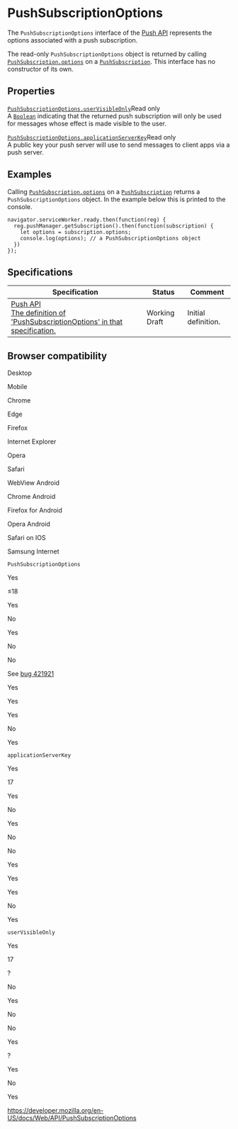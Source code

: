 # PushSubscriptionOptions

The `PushSubscriptionOptions` interface of the [Push API](push_api) represents the options associated with a push subscription.

The read-only `PushSubscriptionOptions` object is returned by calling [`PushSubscription.options`](pushsubscription/options) on a [`PushSubscription`](pushsubscription). This interface has no constructor of its own.

## Properties

[`PushSubscriptionOptions.userVisibleOnly`](pushsubscriptionoptions/uservisibleonly)<span class="badge inline readonly">Read only </span>  
A [`Boolean`](https://developer.mozilla.org/en-US/docs/Web/JavaScript/Reference/Global_Objects/Boolean) indicating that the returned push subscription will only be used for messages whose effect is made visible to the user.

[`PushSubscriptionOptions.applicationServerKey`](pushsubscriptionoptions/applicationserverkey)<span class="badge inline readonly">Read only </span>  
A public key your push server will use to send messages to client apps via a push server.

## Examples

Calling [`PushSubscription.options`](pushsubscription/options) on a [`PushSubscription`](pushsubscription) returns a `PushSubscriptionOptions` object. In the example below this is printed to the console.

    navigator.serviceWorker.ready.then(function(reg) {
      reg.pushManager.getSubscription().then(function(subscription) {
        let options = subscription.options;
        console.log(options); // a PushSubscriptionOptions object
      })
    });

## Specifications

<table><thead><tr class="header"><th>Specification</th><th>Status</th><th>Comment</th></tr></thead><tbody><tr class="odd"><td><a href="https://w3c.github.io/push-api/#dom-pushsubscriptionoptions">Push API<br />
<span class="small">The definition of 'PushSubscriptionOptions' in that specification.</span></a></td><td><span class="spec-wd">Working Draft</span></td><td>Initial definition.</td></tr></tbody></table>

## Browser compatibility

Desktop

Mobile

Chrome

Edge

Firefox

Internet Explorer

Opera

Safari

WebView Android

Chrome Android

Firefox for Android

Opera Android

Safari on IOS

Samsung Internet

`PushSubscriptionOptions`

Yes

≤18

Yes

No

Yes

No

No

See [bug 421921](https://crbug.com/421921)

Yes

Yes

Yes

No

Yes

`applicationServerKey`

Yes

17

Yes

No

Yes

No

No

Yes

Yes

Yes

No

Yes

`userVisibleOnly`

Yes

17

?

No

Yes

No

No

Yes

?

Yes

No

Yes

<a href="https://developer.mozilla.org/en-US/docs/Web/API/PushSubscriptionOptions" class="_attribution-link">https://developer.mozilla.org/en-US/docs/Web/API/PushSubscriptionOptions</a>
